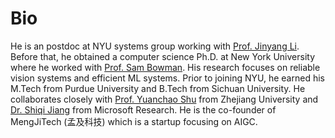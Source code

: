 # Bio
He is an postdoc at NYU systems group working with [Prof. Jinyang Li](https://www.news.cs.nyu.edu/~jinyang/). Before that, he obtained a computer science Ph.D. at New York University where he worked with [Prof. Sam Bowman](https://cims.nyu.edu/~sbowman/). His research focuses on reliable vision systems and efficient ML systems. Prior to joining NYU, he earned his M.Tech from Purdue University and B.Tech from Sichuan University. He collaborates closely with [Prof. Yuanchao Shu](https://yshu.org) from Zhejiang University and [Dr. Shiqi Jiang](https://chrisplus.me/) from Microsoft Research. He is the co-founder of MengJiTech (孟及科技) which is a startup focusing on AIGC.
